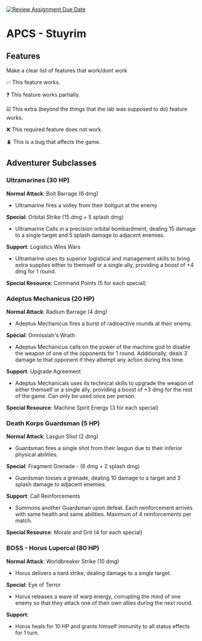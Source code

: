 [![Review Assignment Due Date](https://classroom.github.com/assets/deadline-readme-button-22041afd0340ce965d47ae6ef1cefeee28c7c493a6346c4f15d667ab976d596c.svg)](https://classroom.github.com/a/KprAwj1n)
# APCS - Stuyrim

## Features

Make a clear list of features that work/dont work

:white_check_mark: This feature works.

:question: This feature works partially.

:ballot_box_with_check: This extra (beyond the things that the lab was supposed to do) feature works.

:x: This required feature does not work.

:beetle: This is a bug that affects the game.


## Adventurer Subclasses

### Ultramarines (30 HP)
**Normal Attack**: Bolt Barrage (6 dmg)
- Ultramarine fires a volley from their boltgun at the enemy

**Special**: Orbital Strike (15 dmg + 5 splash dmg)
- Ultramarine Calls in a precision orbital bombardment, dealing 15 damage to a single target and 5 splash damage to adjacent enemies.

**Support**: Logistics Wins Wars
- Ultramarine uses its superior logistical and management skills to bring extra supplies either to themself or a single ally, providing a boost of +4 dmg for 1 round. 

**Special Resource**: Command Points (5 for each special)

### Adeptus Mechanicus (20 HP)
**Normal Attack**: Radium Barrage (4 dmg)
- Adeptus Mechanicus fires a burst of radioactive rounds at their enemy.

**Special**: Omnissiah's Wrath 
- Adeptus Mechanicus calls on the power of the machine god to disable the weapon of one of the opponents for 1 round.  Additionally, deals 3 damage to that opponent if they attempt any action during this time.

**Support**: Upgrade Agreement 
- Adeptus Mechanicals uses its technical skills to upgrade the weapon of either themself or a single ally, providing a boost of +3 dmg for the rest of the game. Can only be used once per person.

**Special Resource**: Machine Spirit Energy (3 for each special)

### Death Korps Guardsman (5 HP)
**Normal Attack**: Lasgun Shot (2 dmg)
- Guardsman fires a single shot from their lasgun due to their inferior physical abilities. 

**Special**: Fragment Grenade - (6 dmg + 2 splash dmg)
- Guardsman tosses a grenade, dealing 10 damage to a target and 3 splash damage to adjacent enemies.

**Support**: Call Reinforcements
- Summons another Guardsman upon defeat. Each reinforcement arrives with same health and  same abilities. Maximum of 4 reinforcements per match.

**Special Resource**: Morale and Grit (4 for each special)

### BOSS - Horus Lupercal (80 HP)
**Normal Attack**: Worldbreaker Strike (10 dmg)
- Horus delivers a hard strike, dealing damage to a single target.

**Special**: Eye of Terror 
- Horus releases a wave of warp energy, corrupting the mind of one enemy so that they attack one of their own allies during the next round.

**Support**: 
- Horus heals for 10 HP and grants himself immunity to all status effects for 1 turn.



